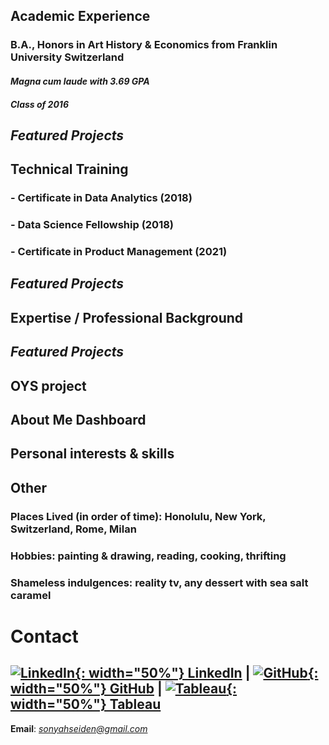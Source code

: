 ## **Academic Experience**
### B.A., Honors in Art History & Economics from Franklin University Switzerland
#### *Magna cum laude with 3.69 GPA*
#### *Class of 2016*
## **_Featured Projects_**

## **Technical Training**
### - Certificate in Data Analytics (2018)
### - Data Science Fellowship (2018)
### - Certificate in Product Management (2021)
## **_Featured Projects_**

## **Expertise / Professional Background**
## **_Featured Projects_**
## OYS project
## About Me Dashboard
## Personal interests & skills

## **Other**
### Places Lived (in order of time): Honolulu, New York, Switzerland, Rome, Milan
### Hobbies: painting & drawing, reading, cooking, thrifting
### Shameless indulgences: reality tv, any dessert with sea salt caramel

# **Contact**
## [![LinkedIn](https://i.stack.imgur.com/gVE0j.png){: width="50%"} LinkedIn](https://www.linkedin.com/in/sonyahseiden/) | [![GitHub](https://i.stack.imgur.com/tskMh.png){: width="50%"} GitHub](https://github.com/sonyah-hawaii) | [![Tableau](https://logowik.com/content/uploads/images/tableau-software.jpg){: width="50%"} Tableau](https://public.tableau.com/app/profile/sonyah/vizzes)

**Email**: *sonyahseiden@gmail.com*

